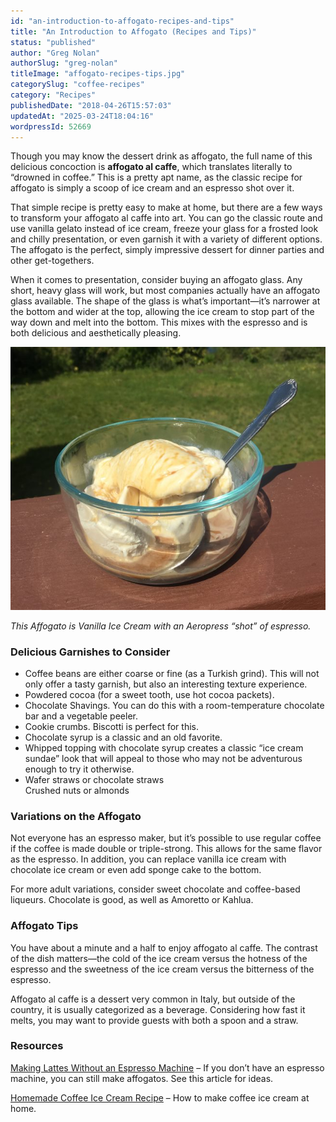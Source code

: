 ```yaml
---
id: "an-introduction-to-affogato-recipes-and-tips"
title: "An Introduction to Affogato (Recipes and Tips)"
status: "published"
author: "Greg Nolan"
authorSlug: "greg-nolan"
titleImage: "affogato-recipes-tips.jpg"
categorySlug: "coffee-recipes"
category: "Recipes"
publishedDate: "2018-04-26T15:57:03"
updatedAt: "2025-03-24T18:04:16"
wordpressId: 52669
---
```


Though you may know the dessert drink as affogato, the full name of this delicious concoction is **affogato al caffe**, which translates literally to “drowned in coffee.” This is a pretty apt name, as the classic recipe for affogato is simply a scoop of ice cream and an espresso shot over it.

That simple recipe is pretty easy to make at home, but there are a few ways to transform your affogato al caffe into art. You can go the classic route and use vanilla gelato instead of ice cream, freeze your glass for a frosted look and chilly presentation, or even garnish it with a variety of different options. The affogato is the perfect, simply impressive dessert for dinner parties and other get-togethers.

When it comes to presentation, consider buying an affogato glass. Any short, heavy glass will work, but most companies actually have an affogato glass available. The shape of the glass is what’s important—it’s narrower at the bottom and wider at the top, allowing the ice cream to stop part of the way down and melt into the bottom. This mixes with the espresso and is both delicious and aesthetically pleasing.

![affogato with vanilla ice cream](affogato-vanilla-ice-cream.jpg)

*This Affogato is Vanilla Ice Cream with an Aeropress “shot” of espresso.* 

### Delicious Garnishes to Consider

-   Coffee beans are either coarse or fine (as a Turkish grind). This will not only offer a tasty garnish, but also an interesting texture experience.
-   Powdered cocoa (for a sweet tooth, use hot cocoa packets).
-   Chocolate Shavings. You can do this with a room-temperature chocolate bar and a vegetable peeler.
-   Cookie crumbs. Biscotti is perfect for this.
-   Chocolate syrup is a classic and an old favorite.
-   Whipped topping with chocolate syrup creates a classic “ice cream sundae” look that will appeal to those who may not be adventurous enough to try it otherwise.
-   Wafer straws or chocolate straws  
    Crushed nuts or almonds

### Variations on the Affogato

Not everyone has an espresso maker, but it’s possible to use regular coffee if the coffee is made double or triple-strong. This allows for the same flavor as the espresso. In addition, you can replace vanilla ice cream with chocolate ice cream or even add sponge cake to the bottom.

For more adult variations, consider sweet chocolate and coffee-based liqueurs. Chocolate is good, as well as Amoretto or Kahlua.

### Affogato Tips

You have about a minute and a half to enjoy affogato al caffe. The contrast of the dish matters—the cold of the ice cream versus the hotness of the espresso and the sweetness of the ice cream versus the bitterness of the espresso.

Affogato al caffe is a dessert very common in Italy, but outside of the country, it is usually categorized as a beverage. Considering how fast it melts, you may want to provide guests with both a spoon and a straw.

### Resources

[Making Lattes Without an Espresso Machine](/making-lattes-without-espresso-machine/) – If you don’t have an espresso machine, you can still make affogatos. See this article for ideas.

[Homemade Coffee Ice Cream Recipe](/homemade-coffee-ice-cream-recipe/) – How to make coffee ice cream at home.
